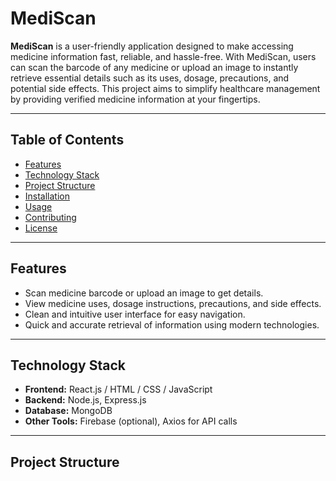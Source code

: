 # MediScan

**MediScan** is a user-friendly application designed to make accessing medicine information fast, reliable, and hassle-free. With MediScan, users can scan the barcode of any medicine or upload an image to instantly retrieve essential details such as its uses, dosage, precautions, and potential side effects. This project aims to simplify healthcare management by providing verified medicine information at your fingertips.

---

## Table of Contents
- [Features](#features)
- [Technology Stack](#technology-stack)
- [Project Structure](#project-structure)
- [Installation](#installation)
- [Usage](#usage)
- [Contributing](#contributing)
- [License](#license)

---

## Features
- Scan medicine barcode or upload an image to get details.
- View medicine uses, dosage instructions, precautions, and side effects.
- Clean and intuitive user interface for easy navigation.
- Quick and accurate retrieval of information using modern technologies.

---

## Technology Stack
- **Frontend:** React.js / HTML / CSS / JavaScript  
- **Backend:** Node.js, Express.js  
- **Database:** MongoDB  
- **Other Tools:** Firebase (optional), Axios for API calls

---

## Project Structure
